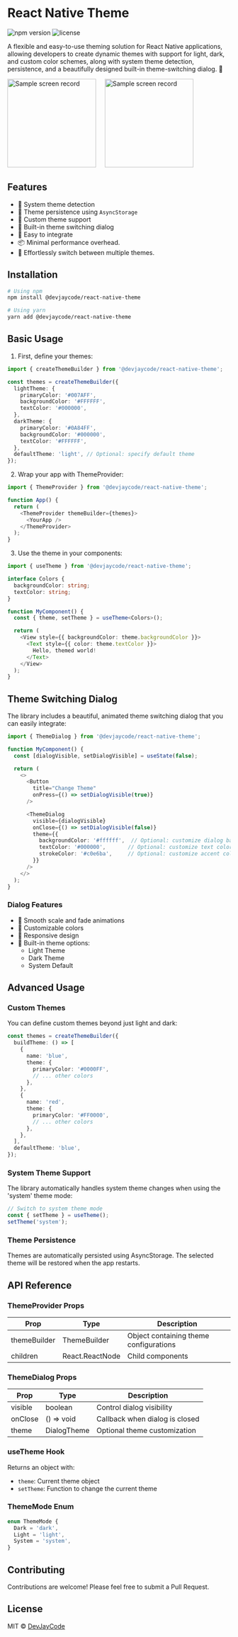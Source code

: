 # React Native Theme

![npm version](https://img.shields.io/npm/v/@devjaycode/react-native-theme)
![license](https://img.shields.io/npm/l/@devjaycode/react-native-theme)

A flexible and easy-to-use theming solution for React Native applications, allowing developers to create dynamic themes with support for light, dark, and custom color schemes, along with system theme detection, persistence, and a beautifully designed built-in theme-switching dialog. 🌈

<div align="left">
  <img src="https://github.com/devjaycode/react-native-theme/blob/main/samples/screen-record.gif?raw=true" width="200" alt="Sample screen record"/>
  &nbsp;&nbsp;&nbsp;
  <img src="https://github.com/devjaycode/react-native-theme/blob/main/samples/screen-record-2.gif" width="200" alt="Sample screen record"/>
</div>

## Features

- 🔄 System theme detection
- 💾 Theme persistence using `AsyncStorage`
- 🎨 Custom theme support
- 🎯 Built-in theme switching dialog
- 🔌 Easy to integrate
- 📦 Minimal performance overhead.
- 🎨 Effortlessly switch between multiple themes.

## Installation

```bash
# Using npm
npm install @devjaycode/react-native-theme

# Using yarn
yarn add @devjaycode/react-native-theme
```

## Basic Usage

1. First, define your themes:

```typescript
import { createThemeBuilder } from '@devjaycode/react-native-theme';

const themes = createThemeBuilder({
  lightTheme: {
    primaryColor: '#007AFF',
    backgroundColor: '#FFFFFF',
    textColor: '#000000',
  },
  darkTheme: {
    primaryColor: '#0A84FF',
    backgroundColor: '#000000',
    textColor: '#FFFFFF',
  },
  defaultTheme: 'light', // Optional: specify default theme
});
```

2. Wrap your app with ThemeProvider:

```typescript
import { ThemeProvider } from '@devjaycode/react-native-theme';

function App() {
  return (
    <ThemeProvider themeBuilder={themes}>
      <YourApp />
    </ThemeProvider>
  );
}
```

3. Use the theme in your components:

```typescript
import { useTheme } from '@devjaycode/react-native-theme';

interface Colors {
  backgroundColor: string;
  textColor: string;
}

function MyComponent() {
  const { theme, setTheme } = useTheme<Colors>();

  return (
    <View style={{ backgroundColor: theme.backgroundColor }}>
      <Text style={{ color: theme.textColor }}>
        Hello, themed world!
      </Text>
    </View>
  );
}
```

## Theme Switching Dialog

The library includes a beautiful, animated theme switching dialog that you can easily integrate:

```typescript
import { ThemeDialog } from '@devjaycode/react-native-theme';

function MyComponent() {
  const [dialogVisible, setDialogVisible] = useState(false);

  return (
    <>
      <Button
        title="Change Theme"
        onPress={() => setDialogVisible(true)}
      />

      <ThemeDialog
        visible={dialogVisible}
        onClose={() => setDialogVisible(false)}
        theme={{
          backgroundColor: '#ffffff',  // Optional: customize dialog background
          textColor: '#000000',       // Optional: customize text color
          strokeColor: '#c0e6ba',     // Optional: customize accent color
        }}
      />
    </>
  );
}
```

### Dialog Features

- 💫 Smooth scale and fade animations
- 🎨 Customizable colors
- 📱 Responsive design
- 🔄 Built-in theme options:
  - Light Theme
  - Dark Theme
  - System Default

## Advanced Usage

### Custom Themes

You can define custom themes beyond just light and dark:

```typescript
const themes = createThemeBuilder({
  buildTheme: () => [
    {
      name: 'blue',
      theme: {
        primaryColor: '#0000FF',
        // ... other colors
      },
    },
    {
      name: 'red',
      theme: {
        primaryColor: '#FF0000',
        // ... other colors
      },
    },
  ],
  defaultTheme: 'blue',
});
```

### System Theme Support

The library automatically handles system theme changes when using the 'system' theme mode:

```typescript
// Switch to system theme mode
const { setTheme } = useTheme();
setTheme('system');
```

### Theme Persistence

Themes are automatically persisted using AsyncStorage. The selected theme will be restored when the app restarts.

## API Reference

### ThemeProvider Props

| Prop         | Type            | Description                            |
| ------------ | --------------- | -------------------------------------- |
| themeBuilder | ThemeBuilder    | Object containing theme configurations |
| children     | React.ReactNode | Child components                       |

### ThemeDialog Props

| Prop    | Type        | Description                    |
| ------- | ----------- | ------------------------------ |
| visible | boolean     | Control dialog visibility      |
| onClose | () => void  | Callback when dialog is closed |
| theme   | DialogTheme | Optional theme customization   |

### useTheme Hook

Returns an object with:

- `theme`: Current theme object
- `setTheme`: Function to change the current theme

### ThemeMode Enum

```typescript
enum ThemeMode {
  Dark = 'dark',
  Light = 'light',
  System = 'system',
}
```

## Contributing

Contributions are welcome! Please feel free to submit a Pull Request.

## License

MIT © [DevJayCode](https://github.com/devjaycode)
